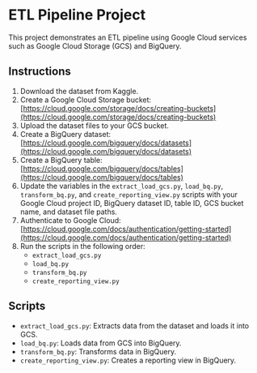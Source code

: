 # ETL Pipeline Project

This project demonstrates an ETL pipeline using Google Cloud services such as Google Cloud Storage (GCS) and BigQuery.

## Instructions

1.  Download the dataset from Kaggle.
2.  Create a Google Cloud Storage bucket: [https://cloud.google.com/storage/docs/creating-buckets](https://cloud.google.com/storage/docs/creating-buckets)
3.  Upload the dataset files to your GCS bucket.
4.  Create a BigQuery dataset: [https://cloud.google.com/bigquery/docs/datasets](https://cloud.google.com/bigquery/docs/datasets)
5.  Create a BigQuery table: [https://cloud.google.com/bigquery/docs/tables](https://cloud.google.com/bigquery/docs/tables)
6.  Update the variables in the `extract_load_gcs.py`, `load_bq.py`, `transform_bq.py`, and `create_reporting_view.py` scripts with your Google Cloud project ID, BigQuery dataset ID, table ID, GCS bucket name, and dataset file paths.
7.  Authenticate to Google Cloud: [https://cloud.google.com/docs/authentication/getting-started](https://cloud.google.com/docs/authentication/getting-started)
8.  Run the scripts in the following order:
    *   `extract_load_gcs.py`
    *   `load_bq.py`
    *   `transform_bq.py`
    *   `create_reporting_view.py`

## Scripts

*   `extract_load_gcs.py`: Extracts data from the dataset and loads it into GCS.
*   `load_bq.py`: Loads data from GCS into BigQuery.
*   `transform_bq.py`: Transforms data in BigQuery.
*   `create_reporting_view.py`: Creates a reporting view in BigQuery.
